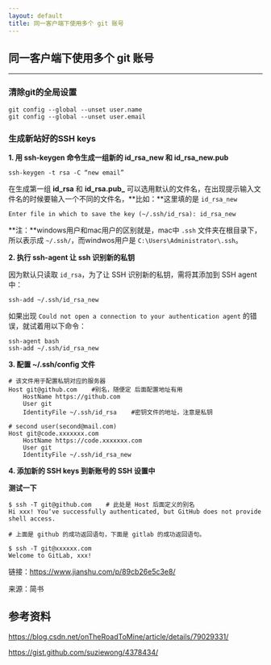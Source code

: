 ```yaml
---
layout: default
title: 同一客户端下使用多个 git 账号
---
```


## 同一客户端下使用多个 git 账号

---

### 清除git的全局设置

``` shell
git config --global --unset user.name
git config --global --unset user.email
```

### 生成新站好的SSH keys

**1. 用 ssh-keygen 命令生成一组新的 id_rsa_new 和 id_rsa_new.pub**

``` shell
ssh-keygen -t rsa -C “new email”
```

在生成第一组 **id_rsa** 和 **id_rsa.pub_** 可以选用默认的文件名，在出现提示输入文件名的时候要输入一个不同的文件名，**比如：**这里填的是 `id_rsa_new`

``` shell
Enter file in which to save the key (~/.ssh/id_rsa): id_rsa_new
```

**注：**windows用户和mac用户的区别就是，mac中 `.ssh` 文件夹在根目录下，所以表示成 `~/.ssh/`，而windwos用户是 `C:\Users\Administrator\.ssh`。

**2. 执行 ssh-agent 让 ssh 识别新的私钥**

因为默认只读取 `id_rsa`，为了让 SSH 识别新的私钥，需将其添加到 SSH agent 中：

``` shell
ssh-add ~/.ssh/id_rsa_new
```

如果出现 `Could not open a connection to your authentication agent` 的错误，就试着用以下命令：

``` shell
ssh-agent bash
ssh-add ~/.ssh/id_rsa_new
```

**3. 配置 ~/.ssh/config 文件**

``` shell
# 该文件用于配置私钥对应的服务器
Host git@github.com    #别名，随便定 后面配置地址有用
    HostName https://github.com
    User git
    IdentityFile ~/.ssh/id_rsa    #密钥文件的地址，注意是私钥

# second user(second@mail.com)
Host git@code.xxxxxxx.com
    HostName https://code.xxxxxxx.com
    User git
    IdentityFile ~/.ssh/id_rsa_new
```

**4. 添加新的 SSH keys 到新账号的 SSH 设置中**

**测试一下**

``` shell
$ ssh -T git@github.com    # 此处是 Host 后面定义的别名
Hi xxx! You‘ve successfully authenticated, but GitHub does not provide shell access.

# 上面是 github 的成功返回语句，下面是 gitlab 的成功返回语句。

$ ssh -T git@xxxxxx.com
Welcome to GitLab, xxx!  
```

链接：<https://www.jianshu.com/p/89cb26e5c3e8/>

来源：简书

## 参考资料

<https://blog.csdn.net/onTheRoadToMine/article/details/79029331/>

<https://gist.github.com/suziewong/4378434/>
